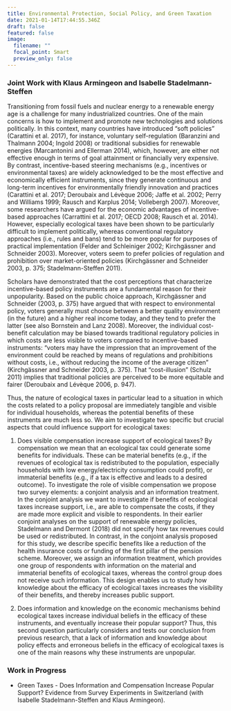 ```yaml
---
title: Environmental Protection, Social Policy, and Green Taxation
date: 2021-01-14T17:44:55.346Z
draft: false
featured: false
image:
  filename: ""
  focal_point: Smart
  preview_only: false
---
```


### Joint Work with Klaus Armingeon and Isabelle Stadelmann-Steffen 

Transitioning from fossil fuels and nuclear energy to a renewable energy age is a challenge for many industrialized countries. One of the main concerns is how to implement and promote new technologies and solutions politically. In this context, many countries have introduced “soft policies” (Carattini et al. 2017), for instance, voluntary self-regulation (Baranzini and Thalmann 2004; Ingold 2008) or traditional subsidies for renewable energies (Marcantonini and Ellerman 2014), which, however, are either not effective enough in terms of goal attainment or financially very expensive. By contrast, incentive-based steering mechanisms (e.g., incentives or environmental taxes) are widely acknowledged to be the most effective and economically efficient instruments, since they generate continuous and long-term incentives for environmentally friendly innovation and practices (Carattini et al. 2017; Deroubaix and Lévèque 2006; Jaffe et al. 2002; Perry and Williams 1999; Rausch and Karplus 2014; Vollebergh 2007). Moreover, some researchers have argued for the economic advantages of incentive-based approaches (Carrattini et al. 2017; OECD 2008; Rausch et al. 2014). However, especially ecological taxes have been shown to be particularly difficult to implement politically, whereas conventional regulatory approaches (i.e., rules and bans) tend to be more popular for purposes of practical implementation (Felder and Schleiniger 2002; Kirchgässner and Schneider 2003). Moreover, voters seem to prefer policies of regulation and prohibition over market-oriented policies (Kirchgässner and Schneider 2003, p. 375; Stadelmann-Steffen 2011).

Scholars have demonstrated that the cost perceptions that characterize incentive-based policy instruments are a fundamental reason for their unpopularity. Based on the public choice approach, Kirchgässner and Schneider (2003, p. 375) have argued that with respect to environmental policy, voters generally must choose between a better quality environment (in the future) and a higher real income today, and they tend to prefer the latter (see also Bornstein and Lanz 2008). Moreover, the individual cost-benefit calculation may be biased towards traditional regulatory policies in which costs are less visible to voters compared to incentive-based instruments: “voters may have the impression that an improvement of the environment could be reached by means of regulations and prohibitions without costs, i.e., without reducing the income of the average citizen” (Kirchgässner and Schneider 2003, p. 375). That “cost-illusion” (Schulz 2011) implies that traditional policies are perceived to be more equitable and fairer (Deroubaix and Lévèque 2006, p. 947).

Thus, the nature of ecological taxes in particular lead to a situation in which the costs related to a policy proposal are immediately tangible and visible for individual households, whereas the potential benefits of these instruments are much less so. We aim to investigate two specific but crucial aspects that could influence support for ecological taxes: 

1. Does visible compensation increase support of ecological taxes?
By compensation we mean that an ecological tax could generate some benefits for individuals. These can be material benefits (e.g., if the revenues of ecological tax is redistributed to the population, especially households with low energy/electricity consumption could profit), or immaterial benefits (e.g., if a tax is effective and leads to a desired outcome). To investigate the role of visible compensation we propose two survey elements: a conjoint analysis and an information treatment. In the conjoint analysis we want to investigate if benefits of ecological taxes increase support, i.e., are able to compensate the costs, if they are made more explicit and visible to respondents. In their earlier conjoint analyses on the support of renewable energy policies, Stadelmann and Dermont (2018) did not specify how tax revenues could be used or redistributed. In contrast, in the conjoint analysis proposed for this study, we describe specific benefits like a reduction of the health insurance costs or funding of the first pillar of the pension scheme. Moreover, we assign an information treatment, which provides one group of respondents with information on the material and immaterial benefits of ecological taxes, whereas the control group does not receive such information. This design enables us to study how knowledge about the efficacy of ecological taxes increases the visibility of their benefits, and thereby increases public support.

2. Does information and knowledge on the economic mechanisms behind ecological taxes increase individual beliefs in the efficacy of these instruments, and eventually increase their popular support?
Thus, this second question particularly considers and tests our conclusion from previous research, that a lack of information and knowledge about policy effects and erroneous beliefs in the efficacy of ecological taxes is one of the main reasons why these instruments are unpopular.


### Work in Progress 

* Green Taxes - Does Information and Compensation Increase Popular Support? Evidence from Survey Experiments in Switzerland (with Isabelle Stadelmann-Steffen and Klaus Armingeon).


